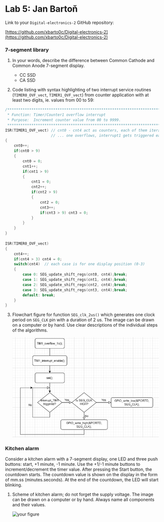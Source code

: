# Lab 5: Jan Bartoň

Link to your `Digital-electronics-2` GitHub repository:

   [https://github.com/xbarto0c/Digital-electronics-2](https://github.com/xbarto0c/Digital-electronics-2)


### 7-segment library

1. In your words, describe the difference between Common Cathode and Common Anode 7-segment display.
   * CC SSD
   * CA SSD

2. Code listing with syntax highlighting of two interrupt service routines (`TIMER0_OVF_vect`, `TIMER1_OVF_vect`) from counter application with at least two digits, ie. values from 00 to 59:

```c
/**********************************************************************
 * Function: Timer/Counter1 overflow interrupt
 * Purpose:  Increment counter value from 00 to 9999.
 **********************************************************************/
ISR(TIMER1_OVF_vect) // cnt0 - cnt4 act as counters, each of them iterates, when the previous... 
                     // ... one overflows, interrupt1 gets triggered each second
{
	cnt0++;
	if(cnt0 > 9) 
	{
		cnt0 = 0;
		cnt1++;
		if(cnt1 > 9)
		{
			cnt1 = 0;
			cnt2++;
			if(cnt2 > 9)
			{
				cnt2 = 0;
				cnt3++;
				if(cnt3 > 9) cnt3 = 0;
			}
		}
	}
}

ISR(TIMER0_OVF_vect)
{
	cnt4++;
	if(cnt4 > 3) cnt4 = 0;
	switch(cnt4)  // each case is for one display position (0-3)
	{
		case 0: SEG_update_shift_regs(cnt0, cnt4);break;
		case 1: SEG_update_shift_regs(cnt1, cnt4);break;
		case 2: SEG_update_shift_regs(cnt2, cnt4);break;
		case 3: SEG_update_shift_regs(cnt3, cnt4);break;
		default: break;
	}
}
```

3. Flowchart figure for function `SEG_clk_2us()` which generates one clock period on `SEG_CLK` pin with a duration of 2&nbsp;us. The image can be drawn on a computer or by hand. Use clear descriptions of the individual steps of the algorithms.

   ![/Labs/05-segment/Flowchart.png](/Labs/05-segment/Flowchart.png)


### Kitchen alarm

Consider a kitchen alarm with a 7-segment display, one LED and three push buttons: start, +1 minute, -1 minute. Use the +1/-1 minute buttons to increment/decrement the timer value. After pressing the Start button, the countdown starts. The countdown value is shown on the display in the form of mm.ss (minutes.seconds). At the end of the countdown, the LED will start blinking.

1. Scheme of kitchen alarm; do not forget the supply voltage. The image can be drawn on a computer or by hand. Always name all components and their values.

   ![your figure]()
